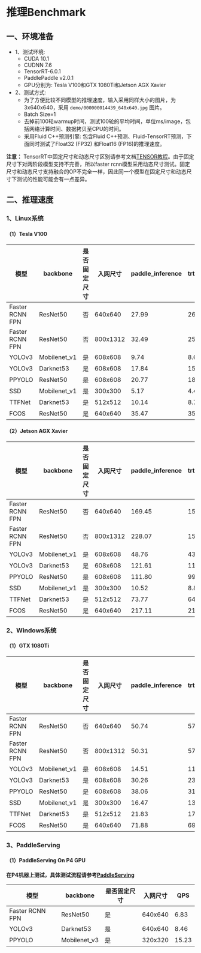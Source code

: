 # 推理Benchmark

## 一、环境准备
- 1、测试环境:
  - CUDA 10.1
  - CUDNN 7.6
  - TensorRT-6.0.1
  - PaddlePaddle v2.0.1
  - GPU分别为: Tesla V100和GTX 1080Ti和Jetson AGX Xavier
- 2、测试方式:
  - 为了方便比较不同模型的推理速度，输入采用同样大小的图片，为 3x640x640，采用 `demo/000000014439_640x640.jpg` 图片。
  - Batch Size=1
  - 去掉前100轮warmup时间，测试100轮的平均时间，单位ms/image，包括网络计算时间、数据拷贝至CPU的时间。
  - 采用Fluid C++预测引擎: 包含Fluid C++预测、Fluid-TensorRT预测，下面同时测试了Float32 (FP32) 和Float16 (FP16)的推理速度。

**注意：**  TensorRT中固定尺寸和动态尺寸区别请参考文档[TENSOR教程](TENSOR_RT.md)。由于固定尺寸下对两阶段模型支持不完善，所以faster rcnn模型采用动态尺寸测试。固定尺寸和动态尺寸支持融合的OP不完全一样，因此同一个模型在固定尺寸和动态尺寸下测试的性能可能会有一点差异。

## 二、推理速度

### 1、Linux系统
#### （1）Tesla V100

| 模型                            | backbone     | 是否固定尺寸 | 入网尺寸     | paddle_inference | trt_fp32 | trt_fp16 |
|-------------------------------|--------------|--------|----------|------------------|----------|----------|
| Faster RCNN FPN            | ResNet50    | 否      | 640x640  | 27.99            | 26.15    | 21.92    |
| Faster RCNN FPN   | ResNet50    | 否      | 800x1312 | 32.49            | 25.54    | 21.70    |
| YOLOv3           | Mobilenet\_v1 | 是      | 608x608  | 9.74             | 8.61     | 6.28     |
| YOLOv3              | Darknet53    | 是      | 608x608  | 17.84            | 15.43    | 9.86     |
| PPYOLO              | ResNet50    | 是      | 608x608  | 20.77            | 18.40    | 13.53    |
| SSD              | Mobilenet\_v1 | 是      | 300x300  | 5.17             | 4.43     | 4.29     |
| TTFNet              | Darknet53    | 是      | 512x512  | 10.14            | 8.71     | 5.55     |
| FCOS              | ResNet50    | 是      | 640x640  | 35.47            | 35.02    | 34.24    |


#### （2）Jetson AGX Xavier

| 模型                            | backbone     | 是否固定尺寸 | 入网尺寸     | paddle_inference | trt_fp32 | trt_fp16 |
|-------------------------------|--------------|--------|----------|------------------|----------|----------|
| Faster RCNN FPN            | ResNet50     | 否      | 640x640  | 169.45           | 158.92   | 119.25   |
| Faster RCNN FPN  | ResNet50     | 否      | 800x1312 | 228.07           | 156.39   | 117.03   |
| YOLOv3           | Mobilenet\_v1 | 是      | 608x608  | 48.76            | 43.83    | 18.41    |
| YOLOv3              | Darknet53    | 是      | 608x608  | 121.61           | 110.30   | 42.38    |
| PPYOLO              | ResNet50     | 是      | 608x608  | 111.80           | 99.40    | 48.05    |
| SSD              | Mobilenet\_v1 | 是      | 300x300  | 10.52            | 8.84     | 8.77     |
| TTFNet              | Darknet53    | 是      | 512x512  | 73.77            | 64.03    | 31.46    |
| FCOS              | ResNet50     | 是      | 640x640  | 217.11           | 214.38   | 205.78   |

### 2、Windows系统
#### （1）GTX 1080Ti

| 模型                            | backbone     | 是否固定尺寸 | 入网尺寸     | paddle_inference | trt_fp32 | trt_fp16 |
|-------------------------------|--------------|--------|----------|------------------|----------|----------|
| Faster RCNN FPN           | ResNet50     | 否      | 640x640  | 50.74            | 57.17    | 62.08    |
| Faster RCNN FPN  | ResNet50     | 否      | 800x1312 | 50.31            | 57.61    | 62.05    |
| YOLOv3           | Mobilenet\_v1 | 是      | 608x608  | 14.51            | 11.23    | 11.13    |
| YOLOv3             | Darknet53    | 是      | 608x608  | 30.26            | 23.92    | 24.02    |
| PPYOLO              | ResNet50     | 是      | 608x608  | 38.06            | 31.40    | 31.94    |
| SSD              | Mobilenet\_v1 | 是      | 300x300  | 16.47            | 13.87    | 13.76    |
| TTFNet              | Darknet53    | 是      | 512x512  | 21.83            | 17.14    | 17.09    |
| FCOS              | ResNet50     | 是      | 640x640  | 71.88            | 69.93    | 69.52    |

### 3、PaddleServing
#### （1）PaddleServing On P4 GPU
**在P4机器上测试，具体测试流程请参考[PaddleServing](https://github.com/PaddlePaddle/Serving)**

| 模型                            | backbone     | 是否固定尺寸 | 入网尺寸     | QPS |
|-------------------------------|--------------|--------|----------|------------------|
| Faster RCNN FPN           | ResNet50     | 是      | 640x640  | 6.83            |
| YOLOv3             | Darknet53    | 是      | 640x640  | 8.46            |
| PPYOLO              | Mobilenet\_v3     | 是      | 320x320  | 15.23            |
